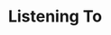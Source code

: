 ---
layout: "layouts/listening.njk"
title: "Listening To"
pagination:
    data: listens
    size: 10
    alias: listens
permalink: "listening/index.html"
---